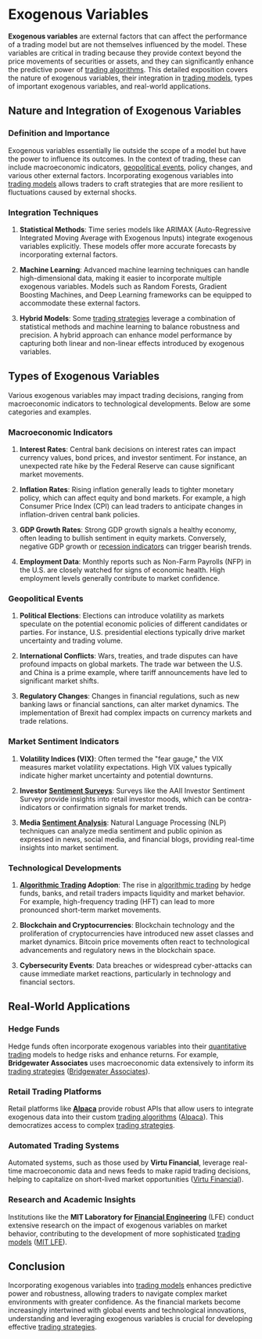 # Exogenous Variables

**Exogenous variables** are external factors that can affect the performance of a trading model but are not themselves influenced by the model. These variables are critical in trading because they provide context beyond the price movements of securities or assets, and they can significantly enhance the predictive power of [trading algorithms](../t/trading_algorithms.md). This detailed exposition covers the nature of exogenous variables, their integration in [trading models](../t/trading_models.md), types of important exogenous variables, and real-world applications.

## Nature and Integration of Exogenous Variables

### Definition and Importance

Exogenous variables essentially lie outside the scope of a model but have the power to influence its outcomes. In the context of trading, these can include macroeconomic indicators, [geopolitical events](../g/geopolitical_events.md), policy changes, and various other external factors. Incorporating exogenous variables into [trading models](../t/trading_models.md) allows traders to craft strategies that are more resilient to fluctuations caused by external shocks.

### Integration Techniques

1. **Statistical Methods**: Time series models like ARIMAX (Auto-Regressive Integrated Moving Average with Exogenous Inputs) integrate exogenous variables explicitly. These models offer more accurate forecasts by incorporating external factors.

2. **Machine Learning**: Advanced machine learning techniques can handle high-dimensional data, making it easier to incorporate multiple exogenous variables. Models such as Random Forests, Gradient Boosting Machines, and Deep Learning frameworks can be equipped to accommodate these external factors.

3. **Hybrid Models**: Some [trading strategies](../t/trading_strategies.md) leverage a combination of statistical methods and machine learning to balance robustness and precision. A hybrid approach can enhance model performance by capturing both linear and non-linear effects introduced by exogenous variables.

## Types of Exogenous Variables

Various exogenous variables may impact trading decisions, ranging from macroeconomic indicators to technological developments. Below are some categories and examples.

### Macroeconomic Indicators

1. **Interest Rates**: Central bank decisions on interest rates can impact currency values, bond prices, and investor sentiment. For instance, an unexpected rate hike by the Federal Reserve can cause significant market movements.
   
2. **Inflation Rates**: Rising inflation generally leads to tighter monetary policy, which can affect equity and bond markets. For example, a high Consumer Price Index (CPI) can lead traders to anticipate changes in inflation-driven central bank policies.

3. **GDP Growth Rates**: Strong GDP growth signals a healthy economy, often leading to bullish sentiment in equity markets. Conversely, negative GDP growth or [recession indicators](../r/recession_indicators.md) can trigger bearish trends.

4. **Employment Data**: Monthly reports such as Non-Farm Payrolls (NFP) in the U.S. are closely watched for signs of economic health. High employment levels generally contribute to market confidence.

### Geopolitical Events

1. **Political Elections**: Elections can introduce volatility as markets speculate on the potential economic policies of different candidates or parties. For instance, U.S. presidential elections typically drive market uncertainty and trading volume.

2. **International Conflicts**: Wars, treaties, and trade disputes can have profound impacts on global markets. The trade war between the U.S. and China is a prime example, where tariff announcements have led to significant market shifts.

3. **Regulatory Changes**: Changes in financial regulations, such as new banking laws or financial sanctions, can alter market dynamics. The implementation of Brexit had complex impacts on currency markets and trade relations.

### Market Sentiment Indicators

1. **Volatility Indices (VIX)**: Often termed the "fear gauge," the VIX measures market volatility expectations. High VIX values typically indicate higher market uncertainty and potential downturns.

2. **Investor [Sentiment Surveys](../s/sentiment_surveys.md)**: Surveys like the AAII Investor Sentiment Survey provide insights into retail investor moods, which can be contra-indicators or confirmation signals for market trends.

3. **Media [Sentiment Analysis](../s/sentiment_analysis.md)**: Natural Language Processing (NLP) techniques can analyze media sentiment and public opinion as expressed in news, social media, and financial blogs, providing real-time insights into market sentiment.

### Technological Developments

1. **[Algorithmic Trading](../a/algorithmic_trading.md) Adoption**: The rise in [algorithmic trading](../a/algorithmic_trading.md) by hedge funds, banks, and retail traders impacts liquidity and market behavior. For example, high-frequency trading (HFT) can lead to more pronounced short-term market movements.

2. **Blockchain and Cryptocurrencies**: Blockchain technology and the proliferation of cryptocurrencies have introduced new asset classes and market dynamics. Bitcoin price movements often react to technological advancements and regulatory news in the blockchain space.

3. **Cybersecurity Events**: Data breaches or widespread cyber-attacks can cause immediate market reactions, particularly in technology and financial sectors.

## Real-World Applications

### Hedge Funds

Hedge funds often incorporate exogenous variables into their [quantitative trading](../q/quantitative_trading.md) models to hedge risks and enhance returns. For example, **Bridgewater Associates** uses macroeconomic data extensively to inform its [trading strategies](../t/trading_strategies.md) ([Bridgewater Associates](https://www.bridgewater.com)).

### Retail Trading Platforms

Retail platforms like **[Alpaca](../a/alpaca.md)** provide robust APIs that allow users to integrate exogenous data into their custom [trading algorithms](../t/trading_algorithms.md) ([Alpaca](https://alpaca.markets)). This democratizes access to complex [trading strategies](../t/trading_strategies.md).

### Automated Trading Systems

Automated systems, such as those used by **Virtu Financial**, leverage real-time macroeconomic data and news feeds to make rapid trading decisions, helping to capitalize on short-lived market opportunities ([Virtu Financial](https://www.virtu.com)).

### Research and Academic Insights

Institutions like the **MIT Laboratory for [Financial Engineering](../f/financial_engineering.md)** (LFE) conduct extensive research on the impact of exogenous variables on market behavior, contributing to the development of more sophisticated [trading models](../t/trading_models.md) ([MIT LFE](https://lfe.mit.edu)).

## Conclusion

Incorporating exogenous variables into [trading models](../t/trading_models.md) enhances predictive power and robustness, allowing traders to navigate complex market environments with greater confidence. As the financial markets become increasingly intertwined with global events and technological innovations, understanding and leveraging exogenous variables is crucial for developing effective [trading strategies](../t/trading_strategies.md).
